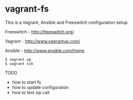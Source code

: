 vagrant-fs
==========

This is a Vagrant, Ansible and Freeswitch configuration setup.

Freeswitch - http://freeswitch.org/

Vagrant - http://www.vagrantup.com/

Ansible - http://www.ansible.com/home


    $ vagrant up 
    $ vagrant ssh

TODO 

- how to start fs
- how to update configuration
- how to test sip call

